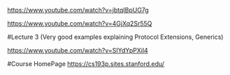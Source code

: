 https://www.youtube.com/watch?v=jbtqIBpUG7g

https://www.youtube.com/watch?v=4GjXq2Sr55Q

#Lecture 3 (Very good examples explaining Protocol Extensions, Generics)

https://www.youtube.com/watch?v=SIYdYpPXil4

#Course HomePage
https://cs193p.sites.stanford.edu/


